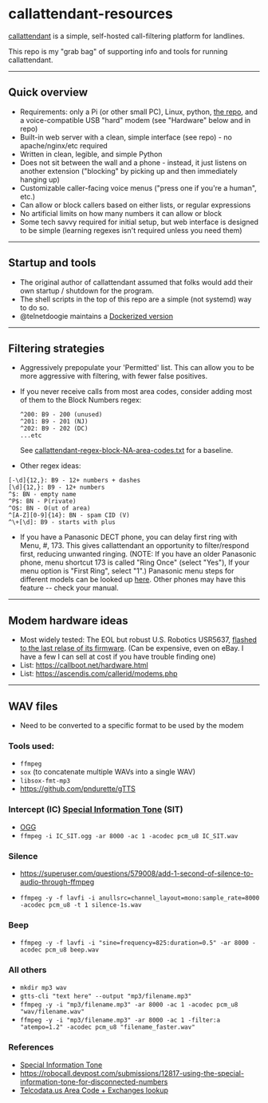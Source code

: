 # callattendant-resources
[callattendant](https://github.com/thess/callattendant) is a simple, self-hosted call-filtering platform for landlines.

This repo is my "grab bag" of supporting info and tools for running callattendant.

---
## Quick overview
* Requirements: only a Pi (or other small PC), Linux, python, [the repo](https://github.com/thess/callattendant), and a voice-compatible USB "hard" modem (see "Hardware" below and in repo)
* Built-in web server with a clean, simple interface (see repo) - no apache/nginx/etc required
* Written in clean, legible, and simple Python
* Does not sit between the wall and a phone - instead, it just listens on another extension ("blocking" by picking up and then immediately hanging up)
* Customizable caller-facing voice menus ("press one if you're a human", etc.)
* Can allow or block callers based on either lists, or regular expressions
* No artificial limits on how many numbers it can allow or block
* Some tech savvy required for initial setup, but web interface is designed to be simple (learning regexes isn't required unless you need them)

---
## Startup and tools
* The original author of callattendant assumed that folks would add their own startup / shutdown for the program.
* The shell scripts in the top of this repo are a simple (not systemd) way to do so.
* @telnetdoogie maintains a [Dockerized version](https://github.com/telnetdoogie/callattendant-docker)

---
## Filtering strategies
* Aggressively prepopulate your 'Permitted' list. This can allow you to be more aggressive with filtering, with fewer false positives.
* If you never receive calls from most area codes, consider adding most of them to the Block Numbers regex:
  
      ^200: B9 - 200 (unused)
      ^201: B9 - 201 (NJ)
      ^202: B9 - 202 (DC)
      ...etc
  See [callattendant-regex-block-NA-area-codes.txt](callattendant-regex-block-NA-area-codes.txt) for a baseline.

* Other regex ideas:
```
[-\d]{12,}: B9 - 12+ numbers + dashes
[\d]{12,}: B9 - 12+ numbers
^$: BN - empty name
^P$: BN - P(rivate)
^O$: BN - O(ut of area)
^[A-Z][0-9]{14}: BN - spam CID (V)
^\+[\d]: B9 - starts with plus
```
* If you have a Panasonic DECT phone, you can delay first ring with Menu, #, 173. This gives callattendant an opportunity to filter/respond first, reducing unwanted ringing. (NOTE: If you have an older Panasonic phone, menu shortcut 173 is called "Ring Once" (select "Yes"), If your menu option is "First Ring", select "1".) Panasonic menu steps for different models can be looked up [here](https://help.na.panasonic.com/answers/how-to-turn-off-the-first-ring-when-using-call-block). Other phones may have this feature -- check your manual. 
  
---
## Modem hardware ideas
* Most widely tested: The EOL but robust U.S. Robotics USR5637, [flashed to the last relase of its firmware](https://github.com/roycewilliams/callattendant-resources/tree/main/modem-info/usr5637). (Can be expensive, even on eBay. I have a few I can sell at cost if you have trouble finding one)
* List: https://callboot.net/hardware.html
* List: https://ascendis.com/callerid/modems.php

---
## WAV files
* Need to be converted to a specific format to be used by the modem

### Tools used:
* `ffmpeg`
* `sox` (to concatenate multiple WAVs into a single WAV)
* `libsox-fmt-mp3`
* https://github.com/pndurette/gTTS

### Intercept (IC) [Special Information Tone](https://en.m.wikipedia.org/wiki/Special_information_tone) (SIT)
* [OGG](https://en.m.wikipedia.org/wiki/File:IC_SIT.ogg)
* `ffmpeg -i IC_SIT.ogg -ar 8000 -ac 1 -acodec pcm_u8 IC_SIT.wav`

### Silence
* https://superuser.com/questions/579008/add-1-second-of-silence-to-audio-through-ffmpeg

* `ffmpeg -y -f lavfi -i anullsrc=channel_layout=mono:sample_rate=8000 -acodec pcm_u8 -t 1 silence-1s.wav`

### Beep
* `ffmpeg -y -f lavfi -i "sine=frequency=825:duration=0.5" -ar 8000 -acodec pcm_u8 beep.wav`

### All others

* `mkdir mp3 wav`
* `gtts-cli "text here" --output "mp3/filename.mp3"`
* `ffmpeg -y -i "mp3/filename.mp3" -ar 8000 -ac 1 -acodec pcm_u8 "wav/filename.wav"`
* `ffmpeg -y -i "mp3/filename.mp3" -ar 8000 -ac 1 -filter:a "atempo=1.2" -acodec pcm_u8 "filename_faster.wav"`


### References
* [Special Information Tone](https://en.m.wikipedia.org/wiki/Special_information_tone)
* https://robocall.devpost.com/submissions/12817-using-the-special-information-tone-for-disconnected-numbers
* [Telcodata.us Area Code + Exchanges lookup](https://www.telcodata.us/search-area-code-exchange-detail)
